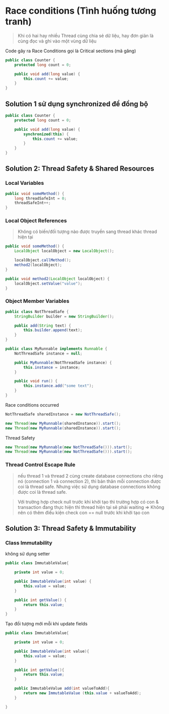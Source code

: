 # Race conditions (Tình huống tương tranh)
> Khi có hai hay nhiều Thread cùng chia sẻ dữ liệu, hay đơn giản là cùng đọc và ghi vào một vùng dữ liệu

Code gây ra Race Conditions gọi là Critical sections (mã găng)
```java
public class Counter {
    protected long count = 0;

    public void add(long value) {
        this.count += value;
    }
}
```

## Solution 1 sử dụng synchronized để đồng bộ
```java
public class Counter {
    protected long count = 0;

    public void add(long value) {
        synchronized(this) {
            this.count += value;
        }
    }
}
```

## Solution 2: Thread Safety & Shared Resources

### Local Variables
```java
public void someMethod() {
    long threadSafeInt = 0;
    threadSafeInt++;
}
```
### Local Object References
> Không có biến/đối tượng nào được truyền sang thread khác thread hiện tại
```java
public void someMethod() {
    LocalObject localObject = new LocalObject();

    localObject.callMethod();
    method2(localObject);
}

public void method2(LocalObject localObject) {
    localObject.setValue("value");
}
```
### Object Member Variables 
```java
public class NotThreadSafe {
    StringBuilder builder = new StringBuilder();

    public add(String text) {
        this.builder.append(text);
    }
}

public class MyRunnable implements Runnable {
    NotThreadSafe instance = null;

    public MyRunnable(NotThreadSafe instance) {
        this.instance = instance;
    }

    public void run() {
        this.instance.add("some text");
    }
}
```
Race conditions occurred
```java
NotThreadSafe sharedInstance = new NotThreadSafe();

new Thread(new MyRunnable(sharedInstance)).start();
new Thread(new MyRunnable(sharedInstance)).start();
```

Thread Safety
```java
new Thread(new MyRunnable(new NotThreadSafe())).start();
new Thread(new MyRunnable(new NotThreadSafe())).start();
```

### Thread Control Escape Rule
>  nếu thread 1 và thread 2 cùng create database connections cho riêng nó (connection 1 và connection 2), thì bản thân mỗi connection được coi là thread safe. 
Nhưng việc sử dụng database connections không được coi là thread safe.

> Với trường hợp check null trước khi khởi tạo thì trường hợp có con & transaction đang thực hiện thì thread hiện tại sẽ phải waiting
=> Không nên có thêm điều kiện check con == null trước khi khởi tạo con

## Solution 3: Thread Safety & Immutability
### Class Immutability
không sử dụng setter
```java
public class ImmutableValue{

    private int value = 0;

    public ImmutableValue(int value) {
        this.value = value;
    }

    public int getValue() {
        return this.value;
    }
}
```

Tạo đối tượng mới mỗi khi update fields
```java
public class ImmutableValue{

    private int value = 0;

    public ImmutableValue(int value){
        this.value = value;
    }

    public int getValue(){
        return this.value;
    }

    public ImmutableValue add(int valueToAdd){
        return new ImmutableValue (this.value + valueToAdd);
    }

}
```

